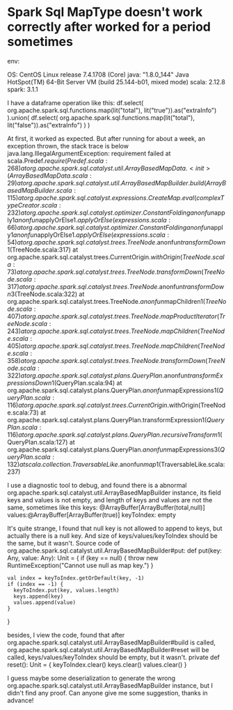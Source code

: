 
# Spark Sql MapType doesn't work correctly after worked for a period sometimes

env:

OS: CentOS Linux release 7.4.1708 (Core)
java: "1.8.0_144" Java HotSpot(TM) 64-Bit Server VM (build 25.144-b01, mixed mode)
scala: 2.12.8
spark: 3.1.1

I have a dataframe operation like this:
    df.select(
      org.apache.spark.sql.functions.map(lit("total"), lit("true")).as("extraInfo")
    ).union(
      df.select(
        org.apache.spark.sql.functions.map(lit("total"), lit("false")).as("extraInfo")
      )
    )

At first, it worked as expected. But after running for about a week, an exception thrown, the stack trace is below
java.lang.IllegalArgumentException: requirement failed
    at scala.Predef$.require(Predef.scala:268)
    at org.apache.spark.sql.catalyst.util.ArrayBasedMapData.<init>(ArrayBasedMapData.scala:29)
    at org.apache.spark.sql.catalyst.util.ArrayBasedMapBuilder.build(ArrayBasedMapBuilder.scala:115)
    at org.apache.spark.sql.catalyst.expressions.CreateMap.eval(complexTypeCreator.scala:232)
    at org.apache.spark.sql.catalyst.optimizer.ConstantFolding$$anonfun$apply$1$$anonfun$applyOrElse$1.applyOrElse(expressions.scala:66)
    at org.apache.spark.sql.catalyst.optimizer.ConstantFolding$$anonfun$apply$1$$anonfun$applyOrElse$1.applyOrElse(expressions.scala:54)
    at org.apache.spark.sql.catalyst.trees.TreeNode.$anonfun$transformDown$1(TreeNode.scala:317)
    at org.apache.spark.sql.catalyst.trees.CurrentOrigin$.withOrigin(TreeNode.scala:73)
    at org.apache.spark.sql.catalyst.trees.TreeNode.transformDown(TreeNode.scala:317)
    at org.apache.spark.sql.catalyst.trees.TreeNode.$anonfun$transformDown$3(TreeNode.scala:322)
    at org.apache.spark.sql.catalyst.trees.TreeNode.$anonfun$mapChildren$1(TreeNode.scala:407)
    at org.apache.spark.sql.catalyst.trees.TreeNode.mapProductIterator(TreeNode.scala:243)
    at org.apache.spark.sql.catalyst.trees.TreeNode.mapChildren(TreeNode.scala:405)
    at org.apache.spark.sql.catalyst.trees.TreeNode.mapChildren(TreeNode.scala:358)
    at org.apache.spark.sql.catalyst.trees.TreeNode.transformDown(TreeNode.scala:322)
    at org.apache.spark.sql.catalyst.plans.QueryPlan.$anonfun$transformExpressionsDown$1(QueryPlan.scala:94)
    at org.apache.spark.sql.catalyst.plans.QueryPlan.$anonfun$mapExpressions$1(QueryPlan.scala:116)
    at org.apache.spark.sql.catalyst.trees.CurrentOrigin$.withOrigin(TreeNode.scala:73)
    at org.apache.spark.sql.catalyst.plans.QueryPlan.transformExpression$1(QueryPlan.scala:116)
    at org.apache.spark.sql.catalyst.plans.QueryPlan.recursiveTransform$1(QueryPlan.scala:127)
    at org.apache.spark.sql.catalyst.plans.QueryPlan.$anonfun$mapExpressions$3(QueryPlan.scala:132)
    at scala.collection.TraversableLike.$anonfun$map$1(TraversableLike.scala:237)

I use a diagnostic tool to debug, and found there is a abnormal org.apache.spark.sql.catalyst.util.ArrayBasedMapBuilder instance,
its field keys and values is not empty, and length of keys and values are not the same, sometimes like this
keys: @ArrayBuffer[ArrayBuffer(total,null)]
values:@ArrayBuffer[ArrayBuffer(true)]
keyToIndex: empty

It's quite strange, I found that null key is not allowed to append to keys, but actually there is a null key. And size of keys/values/keyToIndex should be the same, but it wasn't.
Source code of org.apache.spark.sql.catalyst.util.ArrayBasedMapBuilder#put:
  def put(key: Any, value: Any): Unit = {
        if (key == null) {
      throw new RuntimeException("Cannot use null as map key.")
    }

    val index = keyToIndex.getOrDefault(key, -1)
    if (index == -1) {
      keyToIndex.put(key, values.length)
      keys.append(key)
      values.append(value)
    } 
  }

besides, I view the code, found that after org.apache.spark.sql.catalyst.util.ArrayBasedMapBuilder#build is called,
org.apache.spark.sql.catalyst.util.ArrayBasedMapBuilder#reset will be called, keys/values/keyToIndex should be empty, but it wasn't.
  private def reset(): Unit = {
    keyToIndex.clear()
    keys.clear()
    values.clear()
  }

I guess maybe some deserialization to generate the wrong org.apache.spark.sql.catalyst.util.ArrayBasedMapBuilder instance, but I didn't find any proof.
Can anyone give me some suggestion, thanks in advance!

        
